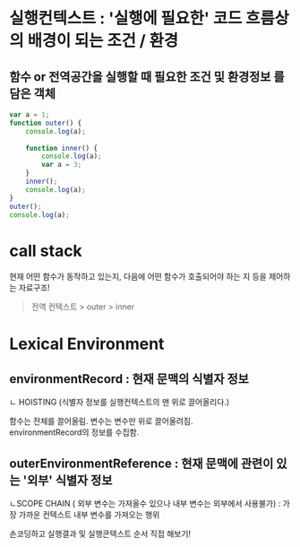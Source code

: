 ﻿---  
toc: true
toc_label: "Context-Execution"
toc_icon: "cog"

categories:
  - Javascript
tags:
  - Javascript 핵심 개념 알아보기 - JS Flow
  - Javascript
  - 
---   
# 실행컨텍스트 : '실행에 필요한' 코드 흐름상의 배경이 되는 조건 / 환경   

## 함수 or 전역공간을 실행할 때 필요한 조건 및 환경정보 를 담은 객체  

```javascript  
var a = 1;
function outer() {
	console.log(a);
	
	function inner() {
		console.log(a);
		var a = 3;
	}
	inner();
	console.log(a);
}
outer();
console.log(a);
```  

# call stack  
현재 어떤 함수가 동작하고 있는지, 다음에 어떤 함수가 호출되어야 하는 지 등을 제어하는 자료구조!  

>  전역 컨텍스트 > outer > inner  

# Lexical Environment  
## environmentRecord : 현재 문맥의 식별자 정보  
ㄴ HOISTING  (식별자 정보를 실행컨텍스트의 맨 위로 끌어올리다.)  

함수는 전체를 끌어올림. 변수는 변수만 위로 끌어올려짐.  
environmentRecord의 정보를 수집함.  

## outerEnvironmentReference : 현재 문맥에 관련이 있는 '외부' 식별자 정보  
ㄴSCOPE CHAIN ( 외부 변수는 가져올수 있으나 내부 변수는 외부에서 사용불가)  : 가장 가까운 컨텍스트 내부 변수를 가져오는 행위  

손코딩하고 실행결과 및 실행콘텍스트 순서 직접 해보기!



